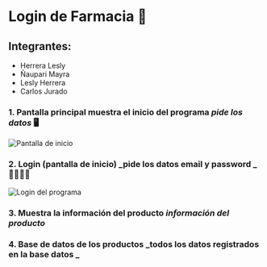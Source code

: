 
# Login de Farmacia 🏥

## Integrantes: 

* Herrera Lesly
* Ñaupari Mayra
* Lesly Herrera 
* Carlos Jurado 

### 1. Pantalla principal muestra el inicio del programa **_pide los datos_** 🖥


![ Pantalla de inicio ](https://user-images.githubusercontent.com/108675669/182657746-4eadbc02-acf7-43d0-b02c-4f19dce423b4.png)

### 2. Login (pantalla de inicio) **_pide los datos email y password _** 👩‍💻🧑‍💻


![Login del programa ](https://user-images.githubusercontent.com/108675669/182658158-0816492e-fb26-47aa-8bae-bae6e4c55998.png)


### 3. Muestra la información del producto **_información del producto_**


### 4. Base de datos de los productos  **_todos los datos registrados en la base datos _**





